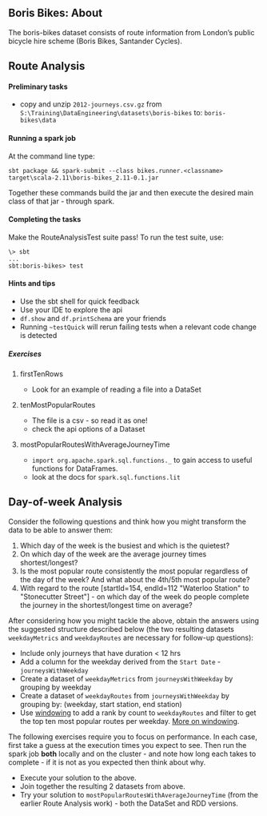Boris Bikes: About
------------

The boris-bikes dataset consists of route information from
London’s public bicycle hire scheme (Boris Bikes, Santander Cycles).

Route Analysis
--------------

#### Preliminary tasks
- copy and unzip `2012-journeys.csv.gz` from
`S:\Training\DataEngineering\datasets\boris-bikes` to: `boris-bikes\data`


#### Running a spark job
At the command line type:

    sbt package && spark-submit --class bikes.runner.<classname> target\scala-2.11\boris-bikes_2.11-0.1.jar

Together these commands build the jar and then execute the desired main
 class of that jar - through spark.

#### Completing the tasks

Make the RouteAnalysisTest suite pass!
To run the test suite, use:

```
\> sbt
...
sbt:boris-bikes> test
```

#### Hints and tips

- Use the sbt shell for quick feedback
- Use your IDE to explore the api
- `df.show` and `df.printSchema` are your friends
- Running `~testQuick` will rerun failing tests when a relevant code change
 is detected

##### Exercises

1. firstTenRows
    - Look for an example of reading a file into a DataSet

2. tenMostPopularRoutes
    - The file is a csv - so read it as one!
    - check the api options of a Dataset

3. mostPopularRoutesWithAverageJourneyTime
    - `import org.apache.spark.sql.functions._` to gain access to useful
    functions for DataFrames.
    - look at the docs for `spark.sql.functions.lit`

Day-of-week Analysis
--------------------

Consider the following questions and think how you might transform
the data to be able to answer them:

1. Which day of the week is the busiest and which is the quietest?
1. On which day of the week are the average journey times shortest/longest?
1. Is the most popular route consistently the most popular regardless of
the day of the week? And what about the 4th/5th most popular route?
1. With regard to the route [startId=154, endId=112 "Waterloo Station"
to "Stonecutter Street"] - on which day of the week do people
complete the journey in the shortest/longest time on average?

After considering how you might tackle the above, obtain the answers
using the suggested structure described below (the two resulting datasets
`weekdayMetrics` and `weekdayRoutes` are necessary for follow-up questions):

* Include only journeys that have duration < 12 hrs
* Add a column for the weekday derived from the `Start Date` - `journeysWithWeekday`
* Create a dataset of `weekdayMetrics` from `journeysWithWeekday`
by grouping by weekday
* Create a dataset of `weekdayRoutes` from `journeysWithWeekday`
by grouping by: (weekday, start station, end station)
* Use [windowing](https://databricks.com/blog/2015/07/15/introducing-window-functions-in-spark-sql.html)
to add a rank by count to `weekdayRoutes` and filter to
get the top ten most popular routes per weekday.
[More on windowing](https://jaceklaskowski.gitbooks.io/mastering-apache-spark/spark-sql-functions-windows.html).

The following exercises require you to focus on performance.
In each case, first take a guess at the execution times you expect to see.
Then run the spark job **both** locally and on the cluster -
and note how long each takes to complete -
if it is not as you expected then think about why.

* Execute your solution to the above.
* Join together the resulting 2 datasets from above.
* Try your solution to `mostPopularRoutesWithAverageJourneyTime`
 (from the earlier Route Analysis work) - both the DataSet and RDD versions.
